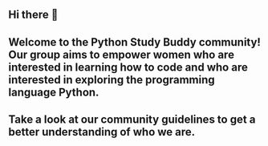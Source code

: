 ## Hi there 👋

## Welcome to the Python Study Buddy community! Our group aims to empower women who are interested in learning how to code and who are interested in exploring the programming language Python. 

## Take a look at our community guidelines to get a better understanding of who we are.

<!--
Community Updates and Guidelines  :bulb:@channel @everyone
We have new exciting updates to the Python Study Buddies Community! :partying_face: To ensure a positive and focused environment, we’ve established the following guidelines:
1. Community Involvement: Everyone joined this group with a genuine interest in learning Python or improving their knowledge. For our community to thrive, active involvement is crucial. This community will not be a waste of time. Our Slack will not be a dead end. It is a new creation and a new path. We aim to be a successful community, and we will absolutely meet our goals. We are here to support each other in achieving our goals, and this starts with open communication and active participation in our chat and in our meetings. Everyone in this community has a role and everyone has a responsibility. :busts_in_silhouette:
2. Membership Closure: Our group is currently closed to new members to ensure the quality of our Python learning experience and prevent community management from becoming a distraction. This allows members to not only concentrate on their Python learning journey, but also thrive in it. Group closure is not permanent, new select members may be added in the future. :white_check_mark:
3. Meeting Agendas: Each meeting will have a predefined agenda, providing a structured outline for discussions and group goals. This helps us make the most of our time together. :spiral_calendar_pad:
Agenda Link is here, please review: https://docs.google.com/document/d/1chDnxorendJHN7z1Viz2JV3oDkGWWGw1SibfX3FXYMM/edit?usp=sharing
Thank you to 
@Alexandra
 for creating this for us. :sparkling_heart:
4. Learning Structure: Our learning follows the book “Python for Everybody: Exploring Data Using Python 3” by Dr. Charles R. Severance. The first two weeks of each month are dedicated to studying a chapter, while the remaining two weeks focus on exercises and practical application. :books:
Book Link is here: https://do1.dr-chuck.com/pythonlearn/EN_us/pythonlearn.pdf.
Shoutout to 
@Danya Hernandez
 for providing this resource. :two_hearts:
5. GitHub Collaboration: We have a public GitHub organization for collaborative app development and open-source projects. This platform allows us to showcase our skills and discussions to the wider community. You can also include this membership in your LinkedIn profile. :computer:
GitHub Link is here, please join: https://github.com/Python-Study-Buddies
Thank you 
@amogha kancharla
 for creating this for us .:cherry_blossom:
6. Additional Resources: We welcome the use of videos and articles as supplementary learning materials to enhance our understanding of the Python programming language. Our community has a #resources channel, if you come across any additional resources that could enhance our understanding, you are encouraged to add them to that channel. :arrow_forward:
We all have our own personal goals and desires. We are all here for a reason. I know that because we are behind screens, that it may be easy to forget. But we are not just another social media group. We are an actual community. We are here to thrive. We are here to learn. We are here to collaborate. We are here to experience synergy. And that is exactly what we will do. :sunrise:

-->
